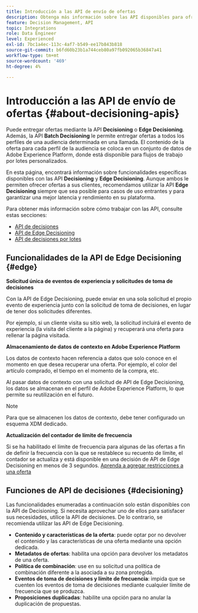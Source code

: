 ```yaml
---
title: Introducción a las API de envío de ofertas
description: Obtenga más información sobre las API disponibles para ofrecer ofertas personalizadas.
feature: Decision Management, API
topic: Integrations
role: Data Engineer
level: Experienced
exl-id: 7bc1a4ec-113c-4af7-b549-ee17b843b818
source-git-commit: b6fd60b23b1a744ceb80a97fb092065b36847a41
workflow-type: tm+mt
source-wordcount: '469'
ht-degree: 4%

---
```


# Introducción a las API de envío de ofertas {#about-decisioning-apis}

Puede entregar ofertas mediante la API **Decisioning** o **Edge Decisioning**. Además, la API **Batch Decisioning** le permite entregar ofertas a todos los perfiles de una audiencia determinada en una llamada. El contenido de la oferta para cada perfil de la audiencia se coloca en un conjunto de datos de Adobe Experience Platform, donde está disponible para flujos de trabajo por lotes personalizados.

En esta página, encontrará información sobre funcionalidades específicas disponibles con las API **Decisioning** y **Edge Decisioning**. Aunque ambos le permiten ofrecer ofertas a sus clientes, recomendamos utilizar la API **Edge Decisioning** siempre que sea posible para casos de uso entrantes y para garantizar una mejor latencia y rendimiento en su plataforma.

Para obtener más información sobre cómo trabajar con las API, consulte estas secciones:
* [API de decisiones](decisioning-api.md)
* [API de Edge Decisioning](edge-decisioning-api.md)
* [API de decisiones por lotes](batch-decisioning-api.md)

## Funcionalidades de la API de Edge Decisioning {#edge}

**Solicitud única de eventos de experiencia y solicitudes de toma de decisiones**

Con la API de Edge Decisioning, puede enviar en una sola solicitud el propio evento de experiencia junto con la solicitud de toma de decisiones, en lugar de tener dos solicitudes diferentes.

Por ejemplo, si un cliente visita su sitio web, la solicitud incluirá el evento de experiencia (la visita del cliente a la página) y recuperará una oferta para rellenar la página visitada.

**Almacenamiento de datos de contexto en Adobe Experience Platform**

Los datos de contexto hacen referencia a datos que solo conoce en el momento en que desea recuperar una oferta. Por ejemplo, el color del artículo comprado, el tiempo en el momento de la compra, etc.

Al pasar datos de contexto con una solicitud de API de Edge Decisioning, los datos se almacenan en el perfil de Adobe Experience Platform, lo que permite su reutilización en el futuro.

>[!NOTE]
>
>Para que se almacenen los datos de contexto, debe tener configurado un esquema XDM dedicado.

**Actualización del contador de límite de frecuencia**

Si se ha habilitado el límite de frecuencia para algunas de las ofertas a fin de definir la frecuencia con la que se restablece su recuento de límite, el contador se actualiza y está disponible en una decisión de API de Edge Decisioning en menos de 3 segundos. [Aprenda a agregar restricciones a una oferta](../../offer-library/add-constraints.md)

## Funciones de API de decisiones {#decisioning}

Las funcionalidades enumeradas a continuación solo están disponibles con la API de Decisioning. Si necesita aprovechar uno de ellos para satisfacer sus necesidades, utilice la API de decisiones. De lo contrario, se recomienda utilizar las API de Edge Decisioning.

* **Contenido y características de la oferta**: puede optar por no devolver el contenido y las características de una oferta mediante una opción dedicada.
* **Metadatos de ofertas**: habilita una opción para devolver los metadatos de una oferta.
* **Política de combinación**: use en su solicitud una política de combinación diferente a la asociada a su zona protegida.
* **Eventos de toma de decisiones y límite de frecuencia**: impida que se cuenten los eventos de toma de decisiones mediante cualquier límite de frecuencia que se produzca.
* **Proposiciones duplicadas**: habilite una opción para no anular la duplicación de propuestas.
